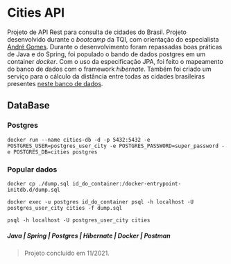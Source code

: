 # Cities API

Projeto de API Rest para consulta de cidades do Brasil. Projeto desenvolvido durante o *bootcamp* da TQI, com
orientação do especialista [André Gomes](https://www.linkedin.com/in/andreluisgomes/).
Durante o desenvolvimento foram repassadas boas práticas de Java e do Spring, foi populado o bando de dados postgres 
em um container *docker*. Com o uso da especificação JPA, foi feito o mapeamento do banco de dados com o framework 
*hibernate*. Também foi criado um serviço para o cálculo da distância entre todas as cidades brasileiras presentes 
[neste banco de dados](https://github.com/chinnonsantos/sql-paises-estados-cidades).

## DataBase

### Postgres

```shell script
docker run --name cities-db -d -p 5432:5432 -e POSTGRES_USER=postgres_user_city -e POSTGRES_PASSWORD=super_password -e POSTGRES_DB=cities postgres
```

### Popular dados

```shell script 
docker cp ./dump.sql id_do_container:/docker-entrypoint-initdb.d/dump.sql
```

```shell script 
docker exec -u postgres id_do_container psql -h localhost -U postgres_user_city cities -f dump.sql
```
 
```shell script
psql -h localhost -U postgres_user_city cities
```
##### Java | Spring | Postgres | Hibernate | Docker | Postman 

> Projeto concluído em 11/2021.